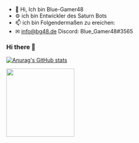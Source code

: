 - 👋 Hi, Ich bin Blue-Gamer48
- ⚙ ich bin Entwickler des Saturn Bots
- 📫 ich bin Folgendermaßen zu ereichen:
- ✉ info@bg48.de
Discord: Blue_Gamer48#3565


### Hi there 👋

[![Anurag's GitHub stats](https://github-readme-stats.vercel.app/api?username=Blue-Gamer48&count_private=true)](https://github.com/anuraghazra/github-readme-stats)

<img height="180em" src="https://github-readme-stats.vercel.app/api/top-langs/?username=Blue-Gamer48&show_icons=true&hide_border=true&layout=compact&langs_count=8"/>  
